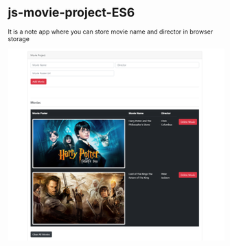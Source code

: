 # js-movie-project-ES6
It is a note app where you can store movie name and director in browser storage



![Example view](https://github.com/veyselkurnaz/js-movie-project/blob/master/img/example.png?raw=true)
